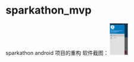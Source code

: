 # sparkathon_mvp
sparkathon android 项目的重构
软件截图：
<img src="https://raw.githubusercontent.com/shellming/sparkathon_mvp/master/img/Screenshot_2016-03-02-10-21-41_com.shellming.sparkathon_mvp.png" width="48">
